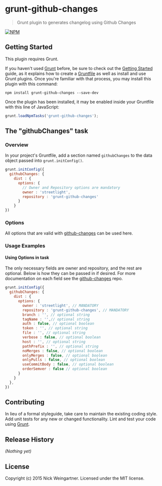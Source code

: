 # grunt-github-changes

> Grunt plugin to generates changelog using Github Changes

[![NPM](https://nodei.co/npm/grunt-github-changes.png)](https://nodei.co/npm/grunt-github-changes/)

## Getting Started
This plugin requires Grunt.

If you haven't used [Grunt](http://gruntjs.com/) before, be sure to check out the [Getting Started](http://gruntjs.com/getting-started) guide, as it explains how to create a [Gruntfile](http://gruntjs.com/sample-gruntfile) as well as install and use Grunt plugins. Once you're familiar with that process, you may install this plugin with this command:

```shell
npm install grunt-github-changes --save-dev
```

Once the plugin has been installed, it may be enabled inside your Gruntfile with this line of JavaScript:

```js
grunt.loadNpmTasks('grunt-github-changes');
```

## The "githubChanges" task

### Overview
In your project's Gruntfile, add a section named `githubChanges` to the data object passed into `grunt.initConfig()`.

```js
grunt.initConfig({
  githubChanges: {
    dist : {
      options: {
        // Owner and Repository options are mandatory
        owner : 'streetlight',
        repository : 'grunt-github-changes'
      }
    }
})
```

### Options

All options that are valid with [github-changes](https://github.com/lalitkapoor/github-changes) can be used here.

### Usage Examples

####  Using Options in task

The only necessary fields are owner and repository, and the rest are optional. Below is how they can be passed in if desired. For more documentation on each field see the [github-changes](https://github.com/lalitkapoor/github-changes) repo.

```js
grunt.initConfig({
  githubChanges: {
    dist : {
      options: {
        owner : 'streetlight', // MANDATORY
        repository : 'grunt-github-changes', // MANDATORY
        branch : '', // optional string
        tagName : '',// optional string
        auth : false, // optional boolean
        token : '', // optional string
        file : '', // optional string
        verbose : false, // optional boolean
        host : '', // optional string
        pathPrefix : '', // optional string
        noMerges : false, // optional boolean
        onlyMerges : false, // optional boolean
        onlyPulls : false, // optional boolean
        useCommitBody : false, // optional boolean
        orderSemver : false // optional boolean
      }
    }
  },
})
```

## Contributing
In lieu of a formal styleguide, take care to maintain the existing coding style. Add unit tests for any new or changed functionality. Lint and test your code using [Grunt](http://gruntjs.com/).

## Release History
_(Nothing yet)_

## License
Copyright (c) 2015 Nick Weingartner. Licensed under the MIT license.
